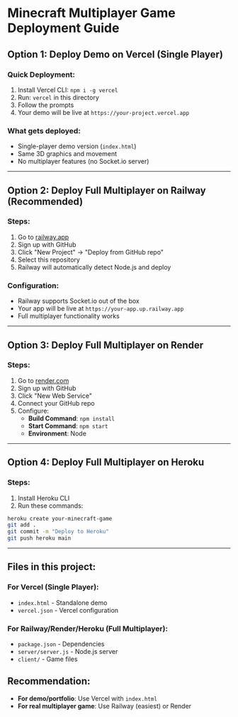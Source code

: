 # Minecraft Multiplayer Game Deployment Guide

## Option 1: Deploy Demo on Vercel (Single Player)

### Quick Deployment:
1. Install Vercel CLI: `npm i -g vercel`
2. Run: `vercel` in this directory
3. Follow the prompts
4. Your demo will be live at `https://your-project.vercel.app`

### What gets deployed:
- Single-player demo version (`index.html`)
- Same 3D graphics and movement
- No multiplayer features (no Socket.io server)

---

## Option 2: Deploy Full Multiplayer on Railway (Recommended)

### Steps:
1. Go to [railway.app](https://railway.app)
2. Sign up with GitHub
3. Click "New Project" → "Deploy from GitHub repo"
4. Select this repository
5. Railway will automatically detect Node.js and deploy

### Configuration:
- Railway supports Socket.io out of the box
- Your app will be live at `https://your-app.up.railway.app`
- Full multiplayer functionality works

---

## Option 3: Deploy Full Multiplayer on Render

### Steps:
1. Go to [render.com](https://render.com)
2. Sign up with GitHub
3. Click "New Web Service"
4. Connect your GitHub repo
5. Configure:
   - **Build Command**: `npm install`
   - **Start Command**: `npm start`
   - **Environment**: Node

---

## Option 4: Deploy Full Multiplayer on Heroku

### Steps:
1. Install Heroku CLI
2. Run these commands:
```bash
heroku create your-minecraft-game
git add .
git commit -m "Deploy to Heroku"
git push heroku main
```

---

## Files in this project:

### For Vercel (Single Player):
- `index.html` - Standalone demo
- `vercel.json` - Vercel configuration

### For Railway/Render/Heroku (Full Multiplayer):
- `package.json` - Dependencies
- `server/server.js` - Node.js server
- `client/` - Game files

## Recommendation:
- **For demo/portfolio**: Use Vercel with `index.html`
- **For real multiplayer game**: Use Railway (easiest) or Render
